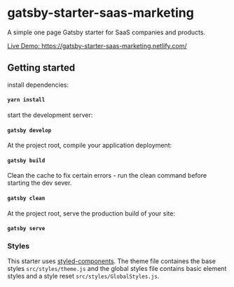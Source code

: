 # gatsby-starter-saas-marketing

A simple one page Gatsby starter for SaaS companies and products.

[Live Demo: https://gatsby-starter-saas-marketing.netlify.com/ ](https://gatsby-starter-saas-marketing.netlify.com/)

## Getting started

install dependencies:
#### `yarn install`


start the development server:
#### `gatsby develop`


At the project root, compile your application deployment:
#### `gatsby build`


Clean the cache to fix certain errors - run the clean command before starting the dev sever.
####  `gatsby clean`

At the project root, serve the production build of your site:
####  `gatsby serve`


### Styles

This starter uses [styled-components](). The theme file containes the base styles `src/styles/theme.js` and the global styles file contains basic element styles and a style reset `src/styles/GlobalStyles.js`.

